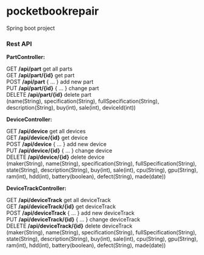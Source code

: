 # pocketbookrepair
Spring boot project

### Rest API

**PartController:**

GET **/api/part** get all parts </br>
GET **/api/part/{id}** get part </br>
POST **/api/part** { ... } add new part </br>
PUT	**/api/part/{id}** { ... } change part </br>
DELETE	**/api/part/{id}** delete part </br>
(name(String), specification(String), fullSpecification(String), description(String), buy(int), sale(int), deviceId(int))

**DeviceController:**

GET **/api/device** get all devices </br>
GET **/api/device/{id}** get device </br>
POST **/api/device** { ... } add new device </br>
PUT	**/api/device/{id}** { ... } change device </br>
DELETE	**/api/device/{id}** delete device </br>
(maker(String), name(String), specification(String), fullSpecification(String), state(String), description(String), buy(int), sale(int), cpu(String), gpu(String), ram(int), hdd(int), battery(boolean), defect(String), made(date))

**DeviceTrackController:**

GET **/api/deviceTrack** get all deviceTrack </br>
GET **/api/deviceTrack/{id}** get deviceTrack </br>
POST **/api/deviceTrack** { ... } add new deviceTrack </br>
PUT	**/api/deviceTrack/{id}** { ... } change deviceTrack </br>
DELETE	**/api/deviceTrack/{id}** delete deviceTrack </br>
(maker(String), name(String), specification(String), fullSpecification(String), state(String), description(String), buy(int), sale(int), cpu(String), gpu(String), ram(int), hdd(int), battery(boolean), defect(String), made(date))
